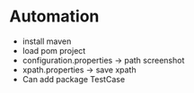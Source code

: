 # Automation
- install maven
- load pom project
- configuration.properties -> path screenshot
- xpath.properties -> save xpath
- Can add package TestCase